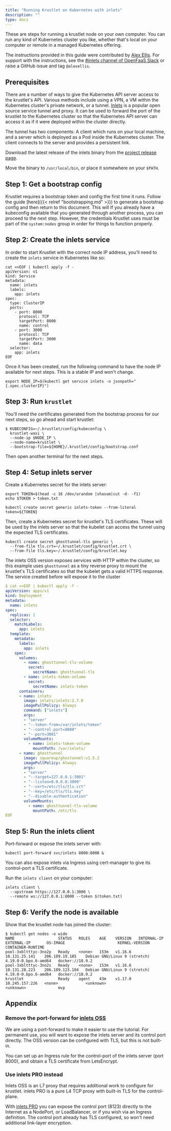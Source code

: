 ```yaml
---
title: "Running Krustlet on Kubernetes with inlets"
description: ""
type: docs
---
```


These are steps for running a krustlet node on your own computer. You can run
any kind of Kubernetes cluster you like, whether that's local on your computer
or remote in a managed Kubernetes offering.

The instructions provided in this guide were contributed by [Alex
Ellis](https://github.com/alexellis). For support with the instructions, see the
[#inlets channel of OpenFaaS Slack](https://slack.openfaas.io/) or raise a
GitHub issue and tag `@alexellis`.

## Prerequisites

There are a number of ways to give the Kubernetes API server access to the
krustlet's API. Various methods include using a VPN, a VM within the Kubernetes
cluster's private network, or a tunnel. [Inlets](https://docs.inlets.dev/) is a
popular open source service tunnel and proxy. It can be used to forward the port
of the krustlet to the Kubernetes cluster so that the Kubernetes API server can
access it as if it were deployed within the cluster directly.

The tunnel has two components: A client which runs on your local machine, and a
server which is deployed as a Pod inside the Kubernetes cluster. The client
connects to the server and provides a persistent link.

Download the latest release of the inlets binary from the [project release
page](https://github.com/inlets/inlets/releases).

Move the binary to `/usr/local/bin`, or place it somewhere on your `$PATH`.

## Step 1: Get a bootstrap config

Krustlet requires a bootstrap token and config the first time it runs. Follow
the guide [here]({{< relref "bootstrapping.md" >}}) to generate a bootstrap config and then
return to this document. This will If you already have a kubeconfig available
that you generated through another process, you can proceed to the next step.
However, the credentials Krustlet uses must be part of the `system:nodes` group
in order for things to function properly.

## Step 2: Create the inlets service

In order to start Krustlet with the correct node IP address, you'll need to
create the `inlets` service in Kubernetes like so:

```console
cat <<EOF | kubectl apply -f -
apiVersion: v1
kind: Service
metadata:
  name: inlets
  labels:
    app: inlets
spec:
  type: ClusterIP
  ports:
    - port: 8000
      protocol: TCP
      targetPort: 8000
      name: control
    - port: 3000
      protocol: TCP
      targetPort: 3000
      name: data
  selector:
    app: inlets
EOF
```

Once it has been created, run the following command to have the node IP
available for next steps. This is a stable IP and won't change.

```console
export NODE_IP=$(kubectl get service inlets -o jsonpath="{.spec.clusterIP}")
```

## Step 3: Run `krustlet`

You'll need the certificates generated from the bootstrap process for our next
steps, so go ahead and start krustlet:

```console
$ KUBECONFIG=~/.krustlet/config/kubeconfig \
  krustlet-wasi \
  --node-ip $NODE_IP \
  --node-name=krustlet \
  --bootstrap-file=${HOME}/.krustlet/config/bootstrap.conf
```

Then open another terminal for the next steps.

## Step 4: Setup inlets server

Create a Kubernetes secret for the inlets server:

```console
export TOKEN=$(head -c 16 /dev/urandom |shasum|cut -d- -f1)
echo $TOKEN > token.txt

kubectl create secret generic inlets-token --from-literal token=${TOKEN}
```

Then, create a Kubernetes secret for krustlet's TLS certificates. These will be
used by the inlets server so that the kubelet can access the tunnel using the
expected TLS certificates.

```console
kubectl create secret ghosttunnel-tls generic \
  --from-file tls.crt=~/.krustlet/config/krustlet.crt \
  --from-file tls.key=~/.krustlet/config/krustlet.key
```

The inlets OSS version exposes services with HTTP within the cluster, so this
example uses `ghosttunnel` as a tiny reverse proxy to mount the krustlet's TLS
certificates so that the kubelet gets a valid HTTPS response. The service
created before will expose it to the cluster

```yaml
$ cat <<EOF | kubectl apply -f -
apiVersion: apps/v1
kind: Deployment
metadata:
  name: inlets
spec:
  replicas: 1
  selector:
    matchLabels:
      app: inlets
  template:
    metadata:
      labels:
        app: inlets
    spec:
      volumes:
        - name: ghosttunnel-tls-volume
          secret:
            secretName: ghosttunnel-tls
        - name: inlets-token-volume
          secret:
            secretName: inlets-token
      containers:
      - name: inlets
        image: inlets/inlets:2.7.0
        imagePullPolicy: Always
        command: ["inlets"]
        args:
        - "server"
        - "--token-from=/var/inlets/token"
        - "--control-port=8000"
        - "--port=3001"
        volumeMounts:
          - name: inlets-token-volume
            mountPath: /var/inlets/
      - name: ghosttunnel
        image: squareup/ghostunnel:v1.5.2
        imagePullPolicy: Always
        args:
        - "server"
        - "--target=127.0.0.1:3001"
        - "--listen=0.0.0.0:3000"
        - "--cert=/etc/tls/tls.crt"
        - "--key=/etc/tls/tls.key"
        - "--disable-authentication"
        volumeMounts:
          - name: ghosttunnel-tls-volume
            mountPath: /etc/tls
EOF
```

## Step 5: Run the inlets client

Port-forward or expose the inlets server with:

```console
kubectl port-forward svc/inlets 8000:8000 &
```

You can also expose inlets via Ingress using cert-manager to give its
control-port a TLS certificate.

Run the `inlets client` on your computer:

```console
inlets client \
  --upstream https://127.0.0.1:3000 \
  --remote ws://127.0.0.1:8000 --token $(token.txt)
```

## Step 6: Verify the node is available

Show that the krustlet node has joined the cluster:

```console
$ kubectl get nodes -o wide
NAME                   STATUS   ROLES    AGE    VERSION   INTERNAL-IP      EXTERNAL-IP       OS-IMAGE                       KERNEL-VERSION         CONTAINER-RUNTIME
pool-3xbltttyc-3no2p   Ready    <none>   153m   v1.16.6   10.131.25.141    206.189.19.185    Debian GNU/Linux 9 (stretch)   4.19.0-0.bpo.6-amd64   docker://18.9.2
pool-3xbltttyc-3no2s   Ready    <none>   153m   v1.16.6   10.131.28.223    206.189.123.184   Debian GNU/Linux 9 (stretch)   4.19.0-0.bpo.6-amd64   docker://18.9.2
krustlet               Ready    agent    43m    v1.17.0   10.245.157.226   <none>            <unknown>                      <unknown>              mvp
```

## Appendix

### Remove the port-forward for [inlets OSS](https://docs.inlets.dev)

We are using a port-forward to make it easier to use the tutorial. For permanent
use, you will want to expose the inlets server and its control port directly.
The OSS version can be configured with TLS, but this is not built-in.

You can set up an Ingress rule for the control-port of the inlets server (port
8000), and obtain a TLS certificate from LetsEncrypt.

### Use inlets PRO instead

Inlets OSS is an L7 proxy that requires additional work to configure for
krustlet. inlets PRO is a pure L4 TCP proxy with built-in TLS for the
control-plane.

With [inlets PRO](https://github.com/inlets/inlets-pro) you can expose the
control port (8123) directly to the Internet as a NodePort, or LoadBalancer, or
if you wish via an Ingress definition. The control port already has TLS
configured, so won't need additional link-layer encryption.
